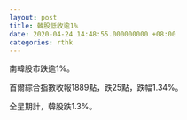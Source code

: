 ```yaml
---
layout: post
title: 韓股低收逾1%
date: 2020-04-24 14:48:55.000000000 +08:00
categories: rthk
---
```


南韓股市跌逾1%。

首爾綜合指數收報1889點，跌25點，跌幅1.34%。

全星期計，韓股跌1.3%。
